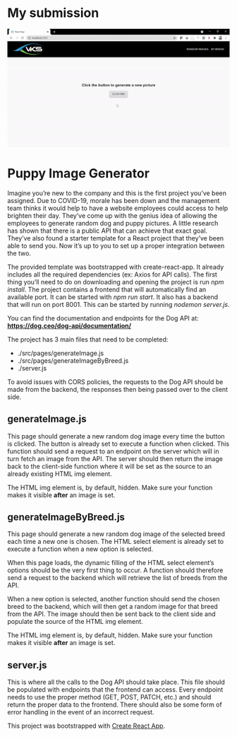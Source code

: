 # My submission

<img src="./public/screenshot.gif" />

# Puppy Image Generator

Imagine you’re new to the company and this is the first project you’ve been assigned. Due to COVID-19, morale has been down and the management team thinks it would help to have a website employees could access to help brighten their day. They’ve come up with the genius idea of allowing the employees to generate random dog and puppy pictures. A little research has shown that there is a public API that can achieve that exact goal. They’ve also found a starter template for a React project that they’ve been able to send you. Now it’s up to you to set up a proper integration between the two.

The provided template was bootstrapped with create-react-app. It already includes all the required dependencies (ex: Axios for API calls). The first thing you’ll need to do on downloading and opening the project is run _npm install_. The project contains a frontend that will automatically find an available port. It can be started with _npm run start_. It also has a backend that will run on port 8001. This can be started by running _nodemon server.js_.

You can find the documentation and endpoints for the Dog API at:
**https://dog.ceo/dog-api/documentation/**

The project has 3 main files that need to be completed:

- ./src/pages/generateImage.js
- ./src/pages/generateImageByBreed.js
- ./server.js

To avoid issues with CORS policies, the requests to the Dog API should be made from the backend, the responses then being passed over to the client side.

## generateImage.js

This page should generate a new random dog image every time the button is clicked. The button is already set to execute a function when clicked. This function should send a request to an endpoint on the server which will in turn fetch an image from the API. The server should then return the image back to the client-side function where it will be set as the source to an already existing HTML img element.

The HTML img element is, by default, hidden. Make sure your function makes it visible **after** an image is set.

## generateImageByBreed.js

This page should generate a new random dog image of the selected breed each time a new one is chosen. The HTML select element is already set to execute a function when a new option is selected.

When this page loads, the dynamic filling of the HTML select element’s options should be the very first thing to occur. A function should therefore send a request to the backend which will retrieve the list of breeds from the API.

When a new option is selected, another function should send the chosen breed to the backend, which will then get a random image for that breed from the API. The image should then be sent back to the client side and populate the source of the HTML img element.

The HTML img element is, by default, hidden. Make sure your function makes it visible **after** an image is set.

## server.js

This is where all the calls to the Dog API should take place. This file should be populated with endpoints that the frontend can access. Every endpoint needs to use the proper method (GET, POST, PATCH, etc.) and should return the proper data to the frontend. There should also be some form of error handling in the event of an incorrect request.

This project was bootstrapped with [Create React App](https://github.com/facebook/create-react-app).
